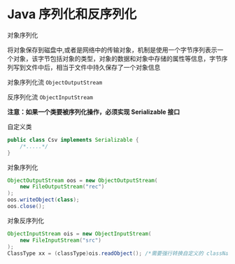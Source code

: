 # Java 序列化和反序列化

对象序列化

将对象保存到磁盘中,或者是网络中的传输对象，机制是使用一个字节序列表示一个对象，该字节包括对象的类型，对象的数据和对象中存储的属性等信息，字节序列写到文件中后，相当于文件中持久保存了一个对象信息

对象序列化流 `ObjectOutputStream`

反序列化流 `ObjectInputStream`

**注意：如果一个类要被序列化操作，必须实现 Serializable 接口**

自定义类

```java
public class Csv implements Serializable {
    /*.....*/
}
```

对象序列化

```java
ObjectOutputStream oos = new ObjectOutputStream(
	new FileOutputStream("rec")
);
oos.writeObject(class);
oos.close();
```

对象反序列化

```java
ObjectInputStream ois = new ObjectInputStream(
	new FileInputStream("src")
);
ClassType xx = (classType)ois.readObject(); /*需要强行转换自定义的 className */
```

